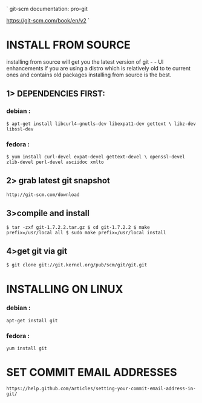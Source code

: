 
`
git-scm documentation: pro-git

https://git-scm.com/book/en/v2
`
# INSTALL FROM SOURCE
installing from source will get you the latest version of git - - UI enhancements
if you are using a distro which is relatively old to te current ones and contains old packages 
installing from source is the best.

## 1> DEPENDENCIES FIRST:
### debian :
``
$ apt-get install libcurl4-gnutls-dev libexpat1-dev gettext \
libz-dev libssl-dev
``

### fedora :
``
$ yum install curl-devel expat-devel gettext-devel \
openssl-devel zlib-devel perl-devel asciidoc xmlto
``

## 2> grab latest git snapshot
`
http://git-scm.com/download
`

## 3>compile and install
`
$ tar -zxf git-1.7.2.2.tar.gz
$ cd git-1.7.2.2
$ make prefix=/usr/local all
$ sudo make prefix=/usr/local install
`
## 4>get git via git
`
$ git clone git://git.kernel.org/pub/scm/git/git.git
`

# INSTALLING ON LINUX
### debian :
``
apt-get install git
``

### fedora :
``
yum install git
``
# SET COMMIT EMAIL ADDRESSES
`
https://help.github.com/articles/setting-your-commit-email-address-in-git/
`
